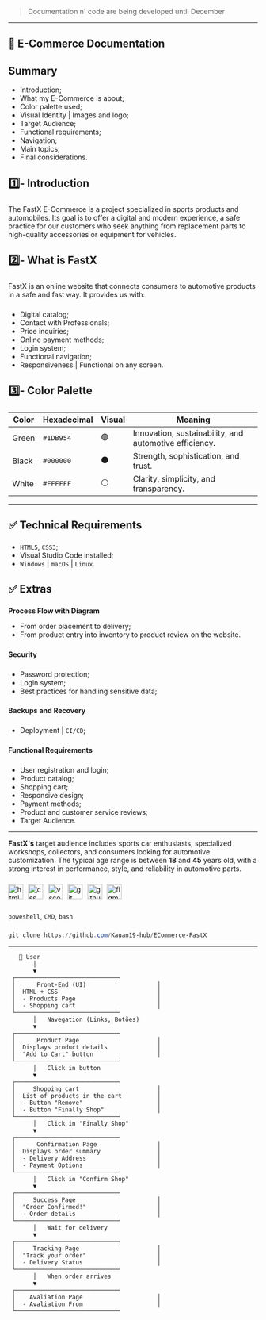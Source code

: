 > Documentation n' code are being developed until December

---

**<h2>📘 E-Commerce Documentation</h2>**

###

**<h2>Summary</h2>**

- Introduction;
- What my E-Commerce is about;
- Color palette used;
- Visual Identity | Images and logo;
- Target Audience;
- Functional requirements;
- Navigation;
- Main topics;
- Final considerations.

###

**<h2>1️⃣- Introduction</h2>**

###

The FastX E-Commerce is a project specialized in sports products and automobiles. Its goal is to offer a digital and modern experience, a safe practice for our customers who seek anything from replacement parts to high-quality accessories or equipment for vehicles.

###

**<h2>2️⃣- What is FastX</h2>**

###

FastX is an online website that connects consumers to automotive products in a safe and fast way. It provides us with:

###

- Digital catalog;
- Contact with Professionals;
- Price inquiries;
- Online payment methods;
- Login system;
- Functional navigation;
- Responsiveness | Functional on any screen.

###

**<h2>3️⃣- Color Palette</h2>**

###


| Color | Hexadecimal | Visual | Meaning                                             |
|-------|-------------|--------|-----------------------------------------------------|
| Green | `#1DB954`   | 🟢     | Innovation, sustainability, and automotive efficiency. |
| Black | `#000000`   | ⚫     | Strength, sophistication, and trust.                 |
| White | `#FFFFFF`   | ⚪     | Clarity, simplicity, and transparency.               |

---

**<h2>✅ Technical Requirements</h2>**

###

- `HTML5`, `CSS3`;
- Visual Studio Code installed;
- `Windows` | `macOS` | `Linux`.

###

**<h2>✅ Extras</h2>**

###

**Process Flow with Diagram**

- From order placement to delivery;
- From product entry into inventory to product review on the website.

###

**Security**

###

- Password protection;
- Login system;
- Best practices for handling sensitive data;

###

**Backups and Recovery**

###

- Deployment | `CI/CD`;

###

**Functional Requirements**

###

- User registration and login;
- Product catalog;
- Shopping cart;
- Responsive design;
- Payment methods;
- Product and customer service reviews;
- Target Audience.

---

**FastX's** target audience includes sports car enthusiasts, specialized workshops, collectors, and consumers looking for automotive customization. The typical age range is between **18** and **45** years old, with a strong interest in performance, style, and reliability in automotive parts.

###

<div align="left">
  <img src="https://skillicons.dev/icons?i=html" height="30" alt="html5 logo" title="HTML5" />
  <img width="2" />
  <img src="https://skillicons.dev/icons?i=css" height="30" alt="css logo" title="CSS3"  />
  <img width="2" />
  <img src="https://skillicons.dev/icons?i=vscode" height="30" alt="vscode logo" title="VS Code" />
  <img width="2" />
  <img src="https://skillicons.dev/icons?i=git" height="30" alt="git logo" title="Git" />
  <img width="2" />
  <img src="https://skillicons.dev/icons?i=github" height="30" alt="github logo" title="GitHub" />
  <img width="2" />
  <img src="https://skillicons.dev/icons?i=figma" height="30" alt="figma logo" title="Figma" />
</div>

###

`poweshell`, `CMD`, `bash`

###

```powershell
git clone https://github.com/Kauan19-hub/ECommerce-FastX
```

---

```pgsql
   👤 User
       │
       ▼
 ┌─────────────────────────────┐
 │      Front-End (UI)                    │
 │  HTML + CSS                            │
 │  - Products Page                       │
 │  - Shopping cart                       │
 └─────────────────────────────┘
       │   Navegation (Links, Botões)
       ▼
 ┌─────────────────────────────┐
 │      Product Page                      │
 │  Displays product details              │
 │  "Add to Cart" button                  │
 └─────────────────────────────┘
       │   Click in button
       ▼
 ┌─────────────────────────────┐
 │     Shopping cart                      │ 
 │  List of products in the cart          │
 │  - Button "Remove"                     │
 │  - Button "Finally Shop"               │
 └─────────────────────────────┘
       │   Click in "Finally Shop"
       ▼
 ┌─────────────────────────────┐
 │      Confirmation Page                 │
 │  Displays order summary                │ 
 │  - Delivery Address                    │
 │  - Payment Options                     │
 └─────────────────────────────┘
       │   Click in "Confirm Shop"
       ▼
 ┌─────────────────────────────┐
 │     Success Page                       │
 │  "Order Confirmed!"                    │
 │  - Order details                       │
 └─────────────────────────────┘
       │   Wait for delivery 
       ▼
 ┌─────────────────────────────┐
 │     Tracking Page                      │  
 │  "Track your order"                    │
 │  - Delivery Status                     │
 └─────────────────────────────┘
       │   When order arrives 
       ▼
 ┌─────────────────────────────┐
 │    Avaliation Page                     │
 │  - Avaliation From                     │
 └─────────────────────────────┘
```

###


